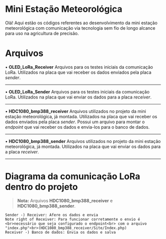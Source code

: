 # Mini Estação Meteorológica

Olá! Aqui estão os códigos referentes ao desenvolvimento da mini estação meteorológica com comunicação via tecnologia sem fio de longo alcance para uso na agricultura de precisão.


# Arquivos

• **OLED_LoRa_Receiver**
Arquivos para os testes iniciais da comunicação LoRa.
Utilizados na placa que vai receber os dados enviados pela placa <i>sender</i>.

---
• **OLED_LoRa_Sender**
Arquivos para os testes iniciais da comunicação LoRa.
Utilizados na placa que vai enviar os dados para a placa <i>receiver</i>.

---
• **HDC1080_bmp388_receiver**
Arquivos utilizados no projeto da mini estação meteorológica, já montada.
Utilizados na placa que vai receber os dados enviados pela placa <i>sender</i>.
Possui um arquivo para montar o <i>endpoint</i> que vai receber os dados e envia-los para o banco de dados.

---
• **HDC1080_bmp388_sender**
Arquivos utilizados no projeto da mini estação meteorológica, já montada.
Utilizados na placa que vai enviar os dados para a placa <i>receiver</i>.

---

# Diagrama da comunicação LoRa dentro do projeto
> **Nota:** Arquivos **HDC1080_bmp388_receiver** e **HDC1080_bmp388_sender**.
```sequence
Sender -) Receiver: Afere os dados e envia
Note right of Receiver: Para funcionar corretamente o envio é <br>necessário que seja configurado o endpoint<br> com o arquivo "index.php"<br>(HDC1080_bmp388_receiver/Site/Index.php)
Receiver -) Banco de dados: Envia os dados e salva
```
